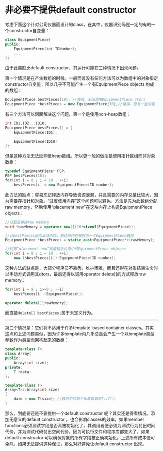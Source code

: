 非必要不提供default constructor
===

考虑下面这个针对公司仪器而设计的class，在其中，仪器识别码是一定的有的一个constructor自变量：

```c++
class EquipmentPiece{
public:
    EquipmentPiece(int IDNumber);
    ...
};
```

由于此类缺乏default constructor，其运行可能在三种情况下出现问题。

第一个情况是在产生数组的时候。一般而言没有任何方法可以为数组中的对象指定constructor自变量，所以几乎不可能产生一个有EquipmentPiece objects 构成的数组：

```C++
EquipmentPiece bestPieces[10]; //错误，无法调用EquipmentPiece ctors
EquipmentPiece *bestPieces = new EquipmentPiece[10];//错误，另有一些问题
```

有三个方法可以侧面解决这个问题，第一个是使用non-heap数组：

```C++
int ID1,ID2...ID10;
EquipmentPiece bestPieces[] = {
    EquipmentPiece(ID1),
    ...
    EquipmentPiece(ID10)
};
```

但是这种方法无法延伸至heap数组。所以更一般的做法是使用指针数组而非对象数组：

```C++
typedef EquipmentPiece* PEP;
PEP bestPieces[10];
for(int i = 0 ; i < 10 ; ++i)
    bestPieces[i] = new EquipmentPiece(ID number);
```

此方法的缺点：容易忘记释放内存导致资源泄漏，并且需要的内存总量比较大，因为需要存指针和对象。“过度使用内存”这个问题可以避免，方法是先为此数组分配raw memory，然后使用“placement new”在这块内存上构造EquipmentPiece objects：

```C++
//分配足够的raw memory
void *rawMemory = operator new[](10*sizeof(EquipmentPiece));

//让bestPieces指向此块内存，是这块内存被视为一个EquipmentPiece数组
EquipmentPiece *bestPieces = static_cast<EquipmentPiece*>(rawMemory);

//利用“placement new”构造这块内存中的EquipmentPiece objeces
for(int i = 0 ; i < 10 ; ++i)
    new (&bestPieces[i]) EquipmentPiece(ID number);
```

这种方法的缺点是，大部分程序员不熟悉，维护困难，而且还得在对象结束生命时以手动方式调用其dtors，最后还得以调用operator delete[]的方式释放raw memory：

```C++
for(int i = 9 ; i>=0 ; --i)
    bestPieces[i].~EquipmentPiece();
    
operator delete[](rawMemory);
```

而直接`delete[] bestPieces;`属于未定义行为。


----------

第二个情况是：它们将不适用于许多template-based container classes。其实这点和上述问题类似，因为许多template内几乎总是会产生一个以template类型参数作为类型而架构起来的数组：

```C++
template<class T>
class Array{
public:
    Array(int size);
private:
    T *data;
};

template<class T>
Array<T>::Array(int size)
{
    date = new T[size]; //数组中的每个元素都调用T::T()。
}
```

那么，到底要还是不要提供一个default constructor 呢？其实还是得看情况。添加无意义的default constructor ，也会影响classes的效率，如果member functions必须测试字段是否真被初始化了，其调用者便必须为测试行为付出时间代价，并为测试代码付出空间代价，因为可执行文件和程序库都变大了。如果default constructor 可以确保对象的所有字段被正确初始化，上述所有成本便可免除，如果无法提供这种保证，那么对好避免让default constructor 出现。

